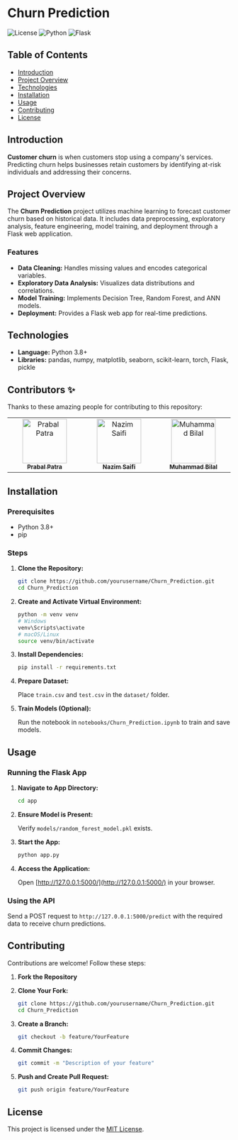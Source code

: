 # Churn Prediction

![License](https://img.shields.io/badge/license-MIT-blue.svg)
![Python](https://img.shields.io/badge/python-3.8+-blue.svg)
![Flask](https://img.shields.io/badge/flask-2.0+-blue.svg)

## Table of Contents

- [Introduction](#introduction)
- [Project Overview](#project-overview)
- [Technologies](#technologies)
- [Installation](#installation)
- [Usage](#usage)
- [Contributing](#contributing)
- [License](#license)

## Introduction

**Customer churn** is when customers stop using a company's services. Predicting churn helps businesses retain customers by identifying at-risk individuals and addressing their concerns.

## Project Overview

The **Churn Prediction** project utilizes machine learning to forecast customer churn based on historical data. It includes data preprocessing, exploratory analysis, feature engineering, model training, and deployment through a Flask web application.

### Features

- **Data Cleaning:** Handles missing values and encodes categorical variables.
- **Exploratory Data Analysis:** Visualizes data distributions and correlations.
- **Model Training:** Implements Decision Tree, Random Forest, and ANN models.
- **Deployment:** Provides a Flask web app for real-time predictions.

## Technologies

- **Language:** Python 3.8+
- **Libraries:** pandas, numpy, matplotlib, seaborn, scikit-learn, torch, Flask, pickle

## Contributors ✨

Thanks to these amazing people for contributing to this repository:

<!-- ALL-CONTRIBUTORS-LIST:START - Do not remove or modify this section -->
<!-- prettier-ignore-start -->
<!-- markdownlint-disable -->
<table>
  <tbody>
    <tr>
       <td align="center" valign="top" width="14.28%"><a href="https://github.com/alienx5499"><img src="https://avatars.githubusercontent.com/u/163229512?v=4" width="100px;" alt="Prabal Patra"/><br /><sub><b>Prabal Patra</b></sub></a><br /><a href="https://github.com/alienx5499" title="Code"></a></td>
       <td align="center" valign="top" width="14.28%"><a href="https://github.com/Nazim9945"><img src="https://avatars.githubusercontent.com/u/127049743?v=4" width="100px;" alt="Nazim Saifi"/><br /><sub><b>Nazim Saifi</b></sub></a><br /><a href="https://github.com/Nazim9945" title="Code"></a></td>
      <td align="center" valign="top" width="14.28%"><a href="https://github.com/bala51214"><img src="https://avatars.githubusercontent.com/u/140279813?v=4" width="100px;" alt="Muhammad Bilal"/><br /><sub><b>Muhammad Bilal</b></sub></a><br /><a href="https://github.com/bala51214" title="Code"></a></td>
    </tr>
  </tbody>
</table>

## Installation

### Prerequisites

- Python 3.8+
- pip

### Steps

1. **Clone the Repository:**

   ```bash
   git clone https://github.com/yourusername/Churn_Prediction.git
   cd Churn_Prediction
   ```

2. **Create and Activate Virtual Environment:**

   ```bash
   python -m venv venv
   # Windows
   venv\Scripts\activate
   # macOS/Linux
   source venv/bin/activate
   ```

3. **Install Dependencies:**

   ```bash
   pip install -r requirements.txt
   ```

4. **Prepare Dataset:**

   Place `train.csv` and `test.csv` in the `dataset/` folder.

5. **Train Models (Optional):**

   Run the notebook in `notebooks/Churn_Prediction.ipynb` to train and save models.

## Usage

### Running the Flask App

1. **Navigate to App Directory:**

   ```bash
   cd app
   ```

2. **Ensure Model is Present:**

   Verify `models/random_forest_model.pkl` exists.

3. **Start the App:**

   ```bash
   python app.py
   ```

4. **Access the Application:**

   Open [http://127.0.0.1:5000/](http://127.0.0.1:5000/) in your browser.

### Using the API

Send a POST request to `http://127.0.0.1:5000/predict` with the required data to receive churn predictions.

## Contributing

Contributions are welcome! Follow these steps:

1. **Fork the Repository**
2. **Clone Your Fork:**

   ```bash
   git clone https://github.com/yourusername/Churn_Prediction.git
   cd Churn_Prediction
   ```

3. **Create a Branch:**

   ```bash
   git checkout -b feature/YourFeature
   ```

4. **Commit Changes:**

   ```bash
   git commit -m "Description of your feature"
   ```

5. **Push and Create Pull Request:**

   ```bash
   git push origin feature/YourFeature
   ```

## License

This project is licensed under the [MIT License](LICENSE).
